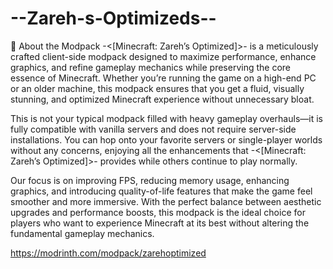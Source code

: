 # --Zareh-s-Optimizeds--
🌟 About the Modpack
-<[Minecraft: Zareh’s Optimized]>- is a meticulously crafted client-side modpack designed to maximize performance, enhance graphics, and refine gameplay mechanics while preserving the core essence of Minecraft. Whether you’re running the game on a high-end PC or an older machine, this modpack ensures that you get a fluid, visually stunning, and optimized Minecraft experience without unnecessary bloat.

This is not your typical modpack filled with heavy gameplay overhauls—it is fully compatible with vanilla servers and does not require server-side installations. You can hop onto your favorite servers or single-player worlds without any concerns, enjoying all the enhancements that -<[Minecraft: Zareh’s Optimized]>- provides while others continue to play normally.

Our focus is on improving FPS, reducing memory usage, enhancing graphics, and introducing quality-of-life features that make the game feel smoother and more immersive. With the perfect balance between aesthetic upgrades and performance boosts, this modpack is the ideal choice for players who want to experience Minecraft at its best without altering the fundamental gameplay mechanics.

https://modrinth.com/modpack/zarehoptimized
